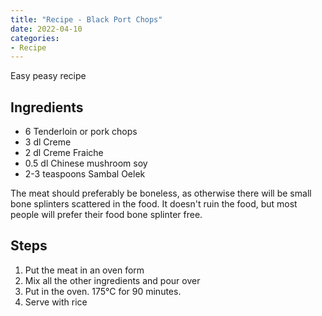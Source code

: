 ```yaml
---
title: "Recipe - Black Port Chops"
date: 2022-04-10
categories:
- Recipe
---
```


Easy peasy recipe

## Ingredients
* 6 Tenderloin or pork chops
* 3 dl Creme
* 2 dl Creme Fraiche
* 0.5 dl Chinese mushroom soy
* 2-3 teaspoons Sambal Oelek

The meat should preferably be boneless, as otherwise there will be small bone splinters scattered in the food.
It doesn't ruin the food, but most people will prefer their food bone splinter free.

## Steps
1. Put the meat in an oven form
2. Mix all the other ingredients and pour over
3. Put in the oven. 175°C for 90 minutes.
4. Serve with rice
